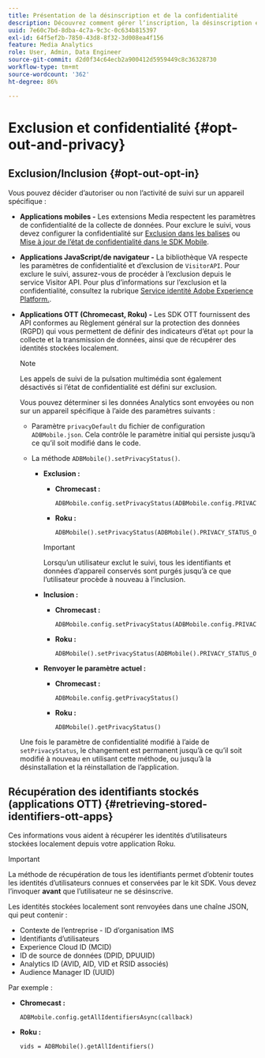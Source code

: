 ```yaml
---
title: Présentation de la désinscription et de la confidentialité
description: Découvrez comment gérer lʼinscription, la désinscription et la confidentialité.
uuid: 7e60c7bd-8dba-4c7a-9c3c-0c634b815397
exl-id: 64f5ef2b-7850-43d8-8f32-3d008ea4f156
feature: Media Analytics
role: User, Admin, Data Engineer
source-git-commit: d2d0f34c64ecb2a900412d5959449c8c36328730
workflow-type: tm+mt
source-wordcount: '362'
ht-degree: 86%

---
```


# Exclusion et confidentialité {#opt-out-and-privacy}

## Exclusion/Inclusion {#opt-out-opt-in}

Vous pouvez décider d’autoriser ou non l’activité de suivi sur un appareil spécifique :

* **Applications mobiles -** Les extensions Media respectent les paramètres de confidentialité de la collecte de données. Pour exclure le suivi, vous devez configurer la confidentialité sur [Exclusion dans les balises](https://developer.adobe.com/client-sdks/documentation/getting-started/create-a-mobile-property/#create-a-mobile-property) ou [Mise à jour de l’état de confidentialité dans le SDK Mobile](https://developer.adobe.com/client-sdks/documentation/privacy-and-gdpr/#getprivacystatus).
* **Applications JavaScript/de navigateur -** La bibliothèque VA respecte les paramètres de confidentialité et d’exclusion de `VisitorAPI`. Pour exclure le suivi, assurez-vous de procéder à l’exclusion depuis le service Visitor API. Pour plus d’informations sur l’exclusion et la confidentialité, consultez la rubrique [Service identité Adobe Experience Platform.](https://experienceleague.adobe.com/docs/id-service/using/home.html?lang=fr).
* **Applications OTT (Chromecast, Roku) -** Les SDK OTT fournissent des API conformes au Règlement général sur la protection des données (RGPD) qui vous permettent de définir des indicateurs d’état `opt` pour la collecte et la transmission de données, ainsi que de récupérer des identités stockées localement.

   >[!NOTE]
   >
   >Les appels de suivi de la pulsation multimédia sont également désactivés si l’état de confidentialité est défini sur exclusion.

   Vous pouvez déterminer si les données Analytics sont envoyées ou non sur un appareil spécifique à l’aide des paramètres suivants :

   * Paramètre `privacyDefault` du fichier de configuration `ADBMobile.json`. Cela contrôle le paramètre initial qui persiste jusqu’à ce qu’il soit modifié dans le code.

   * La méthode `ADBMobile().setPrivacyStatus()`.

      * **Exclusion :**

         * **Chromecast :**

            ```
            ADBMobile.config.setPrivacyStatus(ADBMobile.config.PRIVACY_STATUS_OPT_OUT)
            ```

         * **Roku :**

            ```
            ADBMobile().setPrivacyStatus(ADBMobile().PRIVACY_STATUS_OPT_OUT)
            ```
         >[!IMPORTANT]
         >
         >Lorsqu’un utilisateur exclut le suivi, tous les identifiants et données d’appareil conservés sont purgés jusqu’à ce que l’utilisateur procède à nouveau à l’inclusion.

      * **Inclusion :**

         * **Chromecast :**

            ```
            ADBMobile.config.setPrivacyStatus(ADBMobile.config.PRIVACY_STATUS_OPT_IN)
            ```

         * **Roku :**

            ```
            ADBMobile().setPrivacyStatus(ADBMobile().PRIVACY_STATUS_OPT_IN)
            ```
      * **Renvoyer le paramètre actuel :**

         * **Chromecast :**

            ```
            ADBMobile.config.getPrivacyStatus()
            ```

         * **Roku :**

            ```
            ADBMobile().getPrivacyStatus()
            ```
   Une fois le paramètre de confidentialité modifié à l’aide de `setPrivacyStatus`, le changement est permanent jusqu’à ce qu’il soit modifié à nouveau en utilisant cette méthode, ou jusqu’à la désinstallation et la réinstallation de l’application.

## Récupération des identifiants stockés (applications OTT) {#retrieving-stored-identifiers-ott-apps}

Ces informations vous aident à récupérer les identités d’utilisateurs stockées localement depuis votre application Roku.

>[!IMPORTANT]
>
>La méthode de récupération de tous les identifiants permet d’obtenir toutes les identités d’utilisateurs connues et conservées par le kit SDK. Vous devez l’invoquer **avant** que l’utilisateur ne se désinscrive.

Les identités stockées localement sont renvoyées dans une chaîne JSON, qui peut contenir :

* Contexte de l’entreprise - ID d’organisation IMS
* Identifiants d’utilisateurs
* Experience Cloud ID (MCID)
* ID de source de données (DPID, DPUUID)
* Analytics ID (AVID, AID, VID et RSID associés)
* Audience Manager ID (UUID)

Par exemple :

* **Chromecast :**

   ```
   ADBMobile.config.getAllIdentifiersAsync(callback)
   ```

* **Roku :**

   ```
   vids = ADBMobile().getAllIdentifiers()
   ```
